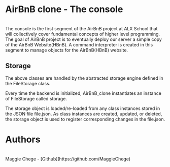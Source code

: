 # AirBnB clone - The console
<br>
The console is the first segment of the AirBnB project at ALX School that will collectively cover fundamental concepts of higher level programming. The goal of AirBnB project is to eventually deploy our server a simple copy of the AirBnB Website(HBnB). A command interpreter is created in this segment to manage objects for the AirBnB(HBnB) website.

## Storage

The above classes are handled by the abstracted storage engine defined in the FileStorage class.

Every time the backend is initialized, AirBnB_clone instantiates an instance of FileStorage called storage.

 The storage object is loaded/re-loaded from any class instances stored in the JSON file file.json. As class instances are created, updated, or deleted, the storage object is used to register corresponding changes in the file.json.



# Authors
<br>
Maggie Chege - [Github](https://github.com/MaggieChege)
